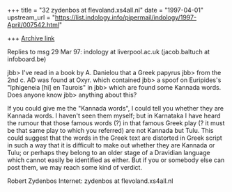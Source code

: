 +++
title = "32 zydenbos at flevoland.xs4all.nl"
date = "1997-04-01"
upstream_url = "https://list.indology.info/pipermail/indology/1997-April/007542.html"

+++
[Archive link](https://list.indology.info/pipermail/indology/1997-April/007542.html)


Replies to msg 29 Mar 97: indology at liverpool.ac.uk (jacob.baltuch at infoboard.be)

 jbb> I've read in a book by A. Danielou that a Greek papyrus
 jbb> from the 2nd c. AD was found at Oxyr. which contained
 jbb> a spoof on Euripides's "Iphigeneia [hi] en Taurois" in
 jbb> which are found some Kannada words. Does anyone know
 jbb> anything about this?

If you could give me the "Kannada words", I could tell you whether they are
Kannada words. I haven't seen them myself; but in Karnataka I have heard the
rumour that those famous words (?) in that famous Greek play (? it must be that
same play to which you referred) are not Kannada but Tulu. This could suggest
that the words in the Greek text are distorted in Greek script in such a way
that it is difficult to make out whether they are Kannada or Tulu; or perhaps
they belong to an older stage of a Dravidian language which cannot easily be
identified as either. But if you or somebody else can post them, we may reach
some kind of verdict.

Robert Zydenbos
Internet: zydenbos at flevoland.xs4all.nl





